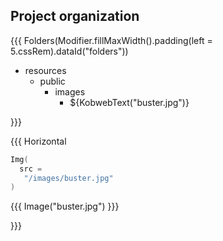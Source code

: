 ## <span data-id="title">Project organization</span>

{{{ Folders(Modifier.fillMaxWidth().padding(left = 5.cssRem).dataId("folders"))

* resources
  * public
    * images
      * ${KobwebText("buster.jpg")}

}}}

{{{ Horizontal

```kotlin
Img(
  src =
   "/images/buster.jpg"
)
```

{{{ Image("buster.jpg") }}}

}}}
